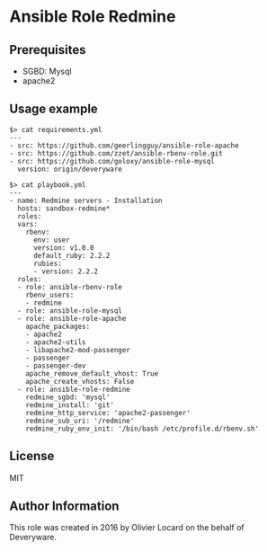 # Ansible Role Redmine

## Prerequisites

* SGBD: Mysql
* apache2

## Usage example

    $> cat requirements.yml
    ---
    - src: https://github.com/geerlingguy/ansible-role-apache
    - src: https://github.com/zzet/ansible-rbenv-role.git
    - src: https://github.com/goloxy/ansible-role-mysql
      version: origin/deveryware

    $> cat playbook.yml
    ---
    - name: Redmine servers - Installation
      hosts: sandbox-redmine*
      roles:
      vars:
        rbenv:
          env: user
          version: v1.0.0
          default_ruby: 2.2.2
          rubies:
          - version: 2.2.2
      roles:
      - role: ansible-rbenv-role
        rbenv_users:
        - redmine
      - role: ansible-role-mysql
      - role: ansible-role-apache
        apache_packages:
        - apache2
        - apache2-utils
        - libapache2-mod-passenger
        - passenger
        - passenger-dev
        apache_remove_default_vhost: True
        apache_create_vhosts: False
      - role: ansible-role-redmine
        redmine_sgbd: 'mysql'
        redmine_install: 'git'
        redmine_http_service: 'apache2-passenger'
        redmine_sub_uri: '/redmine'
        redmine_ruby_env_init: '/bin/bash /etc/profile.d/rbenv.sh'

## License

MIT

## Author Information

This role was created in 2016 by Olivier Locard on the behalf of Deveryware.

